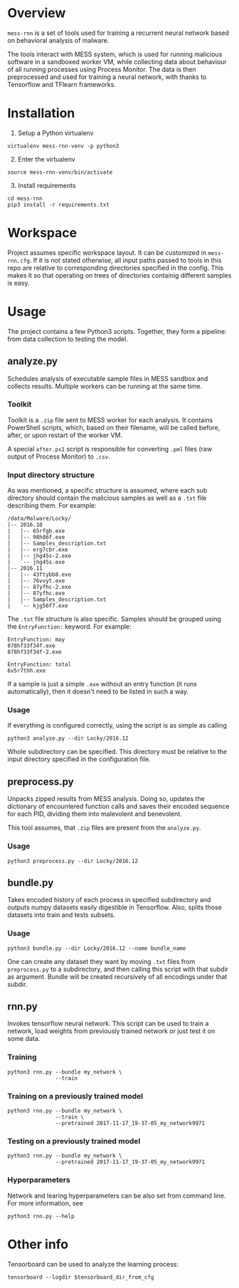 # Overview

`mess-rnn` is a set of tools used for training a recurrent neural network based
on behavioral analysis of malware.

The tools interact with MESS system, which is used for running malicious
software in a sandboxed worker VM, while collecting data about behaviour of all
running processes using Process Monitor. The data is then preprocessed and used
for training a neural network, with thanks to Tensorflow and TFlearn frameworks. 

# Installation

1. Setup a Python virtualenv
```
virtualenv mess-rnn-venv -p python3
```

2. Enter the virtualenv
```
source mess-rnn-venv/bin/activate
```

3. Install requirements
```
cd mess-rnn
pip3 install -r requirements.txt
```

# Workspace

Project assumes specific workspace layout. It can be customized in
`mess-rnn.cfg`. If it is not stated otherwise, all input paths passed to tools in this repo are
relative to corresponding directories specified in the config. This makes it so that operating on trees of directories containig different
samples is easy.

# Usage

The project contains a few Python3 scripts. Together, they form a pipeline:
from data collection to testing the model. 


## analyze.py

Schedules analysis of executable sample files in MESS sandbox and
collects results. Multiple workers can be running at the same time.

### Toolkit

Toolkit is a `.zip` file sent to MESS worker for each analysis. It contains
PowerShell scripts, which, based on their filename, will be called before, 
after, or upon restart of the worker VM.

A special `after.ps1` script is responsible for converting `.pml` files (raw
output of Process Monitor) to `.csv`.

### Input directory structure

As was mentioned, a specific structure is assumed, where each sub directory
should contain the malicious samples as well as a `.txt` file describing them.
For example:
```
/data/Malware/Locky/
|-- 2016.10
|   |-- 65rfgb.exe
|   |-- 98h86f.exe
|   |-- Samples_description.txt
|   |-- erg7cbr.exe
|   |-- jhg45s-2.exe
|   `-- jhg45s.exe
|-- 2016.11
|   |-- 43ftybb8.exe
|   |-- 76vvyt.exe
|   |-- 87yfhc-2.exe
|   |-- 87yfhc.exe
|   |-- Samples_description.txt
|   `-- kjg56f7.exe
```

The `.txt` file structure is also specific. Samples should be grouped using the 
`EntryFunction:` keyword. For example:
```
EntryFunction: may
878hf33f34f.exe
878hf33f34f-2.exe

EntryFunction: total
6v5r7thh.exe
```

If a sample is just a simple `.exe` without an entry function (it runs 
automatically), then it doesn't need to be listed in such a way.

### Usage

If everything is configured correctly, using the script is as simple as calling
```
python3 analyze.py --dir Locky/2016.12
```

Whole subdirectory can be specified. This directory must be relative to the
input directory specified in the configuration file.

## preprocess.py

Unpacks zipped results from MESS analysis. Doing so, updates the dictionary
of encountered function calls and saves their encoded sequence for each
PID, dividing them into malevolent and benevolent.

This tool assumes, that `.zip` files are present from the `analyze.py`.

### Usage
```
python3 preprocess.py --dir Locky/2016.12
```

## bundle.py

Takes encoded history of each process in specified subdirectory and outputs
numpy datasets easily digestible in Tensorflow. Also, splits those datasets
into train and tests subsets.

### Usage
```
python3 bundle.py --dir Locky/2016.12 --name bundle_name
```

One can create any dataset they want by moving `.txt` files from `preprocess.py`
to a subdirectory, and then calling this script with that subdir as argument.
Bundle will be created recursively of all encodings under that subdir.

## rnn.py

Invokes tensorflow neural network. This script can be used to train a network,
load weights from previously trained network or just test it on some data.

### Training
```
python3 rnn.py --bundle my_network \
               --train
```

### Training on a previously trained model
```
python3 rnn.py --bundle my_network \
               --train \
               --pretrained 2017-11-17_19-37-05_my_network9971
```

### Testing on a previously trained model
```
python3 rnn.py --bundle my_network \
               --pretrained 2017-11-17_19-37-05_my_network9971
```

### Hyperparameters

Network and learing hyperparameters can be also set from command line.
For more information, see 
```
python3 rnn.py --help
```

# Other info

Tensorboard can be used to analyze the learning process:
```
tensorboard --logdir $tensorboard_dir_from_cfg
```
